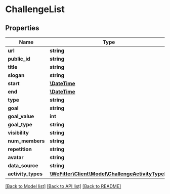# ChallengeList

## Properties
Name | Type | Description | Notes
------------ | ------------- | ------------- | -------------
**url** | **string** |  | [optional] 
**public_id** | **string** |  | [optional] 
**title** | **string** |  | 
**slogan** | **string** |  | [optional] 
**start** | [**\DateTime**](\DateTime.md) |  | 
**end** | [**\DateTime**](\DateTime.md) |  | [optional] 
**type** | **string** |  | 
**goal** | **string** |  | 
**goal_value** | **int** |  | [optional] 
**goal_type** | **string** |  | 
**visibility** | **string** |  | 
**num_members** | **string** |  | [optional] 
**repetition** | **string** |  | 
**avatar** | **string** |  | [optional] 
**data_source** | **string** |  | [optional] 
**activity_types** | [**\WeFitter\Client\Model\ChallengeActivityType[]**](ChallengeActivityType.md) |  | [optional] 

[[Back to Model list]](../../README.md#documentation-for-models) [[Back to API list]](../../README.md#documentation-for-api-endpoints) [[Back to README]](../../README.md)

